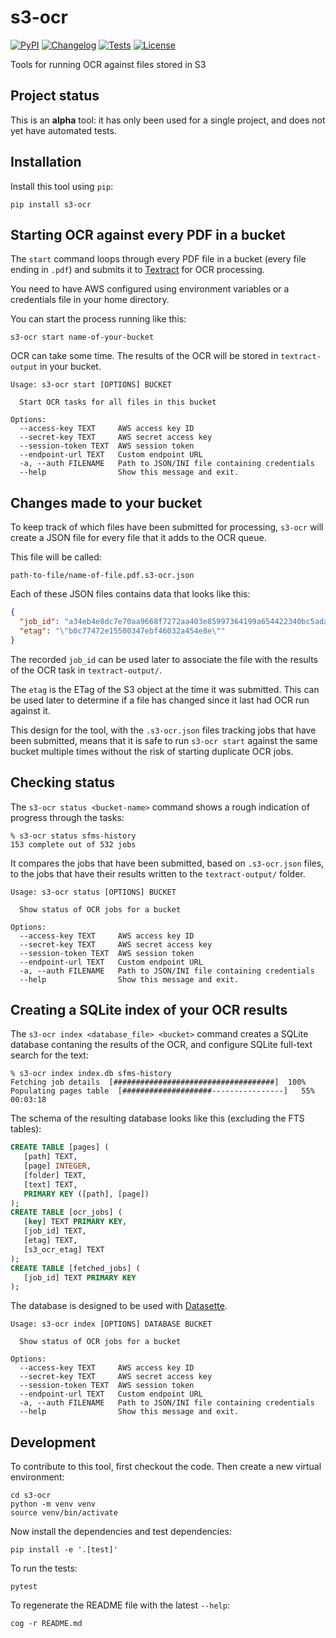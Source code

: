 # s3-ocr

[![PyPI](https://img.shields.io/pypi/v/s3-ocr.svg)](https://pypi.org/project/s3-ocr/)
[![Changelog](https://img.shields.io/github/v/release/simonw/s3-ocr?include_prereleases&label=changelog)](https://github.com/simonw/s3-ocr/releases)
[![Tests](https://github.com/simonw/s3-ocr/workflows/Test/badge.svg)](https://github.com/simonw/s3-ocr/actions?query=workflow%3ATest)
[![License](https://img.shields.io/badge/license-Apache%202.0-blue.svg)](https://github.com/simonw/s3-ocr/blob/master/LICENSE)

Tools for running OCR against files stored in S3

## Project status

This is an **alpha** tool: it has only been used for a single project, and does not yet have automated tests.

## Installation

Install this tool using `pip`:

    pip install s3-ocr

## Starting OCR against every PDF in a bucket

The `start` command loops through every PDF file in a bucket (every file ending in `.pdf`) and submits it to [Textract](https://aws.amazon.com/textract/) for OCR processing.

You need to have AWS configured using environment variables or a credentials file in your home directory.

You can start the process running like this:

    s3-ocr start name-of-your-bucket

OCR can take some time. The results of the OCR will be stored in `textract-output` in your bucket.

<!-- [[[cog
import cog
from s3_ocr import cli
from click.testing import CliRunner
runner = CliRunner()
result = runner.invoke(cli.cli, ["start", "--help"])
help = result.output.replace("Usage: cli", "Usage: s3-ocr")
cog.out(
    "```\n{}\n```".format(help)
)
]]] -->
```
Usage: s3-ocr start [OPTIONS] BUCKET

  Start OCR tasks for all files in this bucket

Options:
  --access-key TEXT     AWS access key ID
  --secret-key TEXT     AWS secret access key
  --session-token TEXT  AWS session token
  --endpoint-url TEXT   Custom endpoint URL
  -a, --auth FILENAME   Path to JSON/INI file containing credentials
  --help                Show this message and exit.

```
<!-- [[[end]]] -->

## Changes made to your bucket

To keep track of which files have been submitted for processing, `s3-ocr` will create a JSON file for every file that it adds to the OCR queue.

This file will be called:

    path-to-file/name-of-file.pdf.s3-ocr.json

Each of these JSON files contains data that looks like this:

```json
{
  "job_id": "a34eb4e8dc7e70aa9668f7272aa403e85997364199a654422340bc5ada43affe",
  "etag": "\"b0c77472e15500347ebf46032a454e8e\""
}
```
The recorded `job_id` can be used later to associate the file with the results of the OCR task in `textract-output/`.

The `etag` is the ETag of the S3 object at the time it was submitted. This can be used later to determine if a file has changed since it last had OCR run against it.

This design for the tool, with the `.s3-ocr.json` files tracking jobs that have been submitted, means that it is safe to run `s3-ocr start` against the same bucket multiple times without the risk of starting duplicate OCR jobs.

## Checking status

The `s3-ocr status <bucket-name>` command shows a rough indication of progress through the tasks:

```
% s3-ocr status sfms-history
153 complete out of 532 jobs
```
It compares the jobs that have been submitted, based on `.s3-ocr.json` files, to the jobs that have their results written to the `textract-output/` folder.

<!-- [[[cog
result = runner.invoke(cli.cli, ["status", "--help"])
help = result.output.replace("Usage: cli", "Usage: s3-ocr")
cog.out(
    "```\n{}\n```".format(help)
)
]]] -->
```
Usage: s3-ocr status [OPTIONS] BUCKET

  Show status of OCR jobs for a bucket

Options:
  --access-key TEXT     AWS access key ID
  --secret-key TEXT     AWS secret access key
  --session-token TEXT  AWS session token
  --endpoint-url TEXT   Custom endpoint URL
  -a, --auth FILENAME   Path to JSON/INI file containing credentials
  --help                Show this message and exit.

```
<!-- [[[end]]] -->

## Creating a SQLite index of your OCR results

The `s3-ocr index <database_file> <bucket>` command creates a SQLite database contaning the results of the OCR, and configure SQLite full-text search for the text:

```
% s3-ocr index index.db sfms-history
Fetching job details  [####################################]  100%
Populating pages table  [####################----------------]   55%  00:03:18
```
The schema of the resulting database looks like this (excluding the FTS tables):
```sql
CREATE TABLE [pages] (
   [path] TEXT,
   [page] INTEGER,
   [folder] TEXT,
   [text] TEXT,
   PRIMARY KEY ([path], [page])
);
CREATE TABLE [ocr_jobs] (
   [key] TEXT PRIMARY KEY,
   [job_id] TEXT,
   [etag] TEXT,
   [s3_ocr_etag] TEXT
);
CREATE TABLE [fetched_jobs] (
   [job_id] TEXT PRIMARY KEY
);
```
The database is designed to be used with [Datasette](https://datasette.io).

<!-- [[[cog
result = runner.invoke(cli.cli, ["index", "--help"])
help = result.output.replace("Usage: cli", "Usage: s3-ocr")
cog.out(
    "```\n{}\n```".format(help)
)
]]] -->
```
Usage: s3-ocr index [OPTIONS] DATABASE BUCKET

  Show status of OCR jobs for a bucket

Options:
  --access-key TEXT     AWS access key ID
  --secret-key TEXT     AWS secret access key
  --session-token TEXT  AWS session token
  --endpoint-url TEXT   Custom endpoint URL
  -a, --auth FILENAME   Path to JSON/INI file containing credentials
  --help                Show this message and exit.

```
<!-- [[[end]]] -->

## Development

To contribute to this tool, first checkout the code. Then create a new virtual environment:

    cd s3-ocr
    python -m venv venv
    source venv/bin/activate

Now install the dependencies and test dependencies:

    pip install -e '.[test]'

To run the tests:

    pytest

To regenerate the README file with the latest `--help`:

    cog -r README.md
